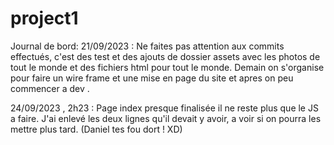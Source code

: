 # project1 
Journal de bord:
21/09/2023 : Ne faites pas attention aux commits effectués, c'est des test et des ajouts de dossier assets 
avec les photos de tout le monde et des fichiers html pour tout le monde.
Demain on s'organise pour faire un wire frame et une mise en page du site et apres on peu commencer a dev .

24/09/2023 , 2h23 : Page index presque finalisée il ne reste plus que le JS a faire. J'ai enlevé les deux lignes qu'il devait y avoir, a voir si on pourra les mettre plus tard.
(Daniel tes fou dort ! XD)